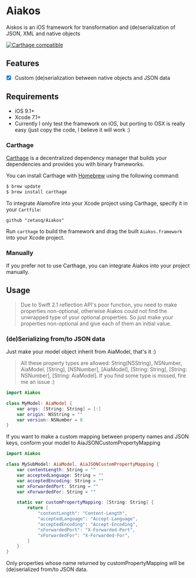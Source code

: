# Aiakos
Aiskos is an iOS framework for transformation and (de)serialization of JSON, XML and native objects

[![Carthage compatible](https://img.shields.io/badge/Carthage-compatible-4BC51D.svg?style=flat)](https://github.com/Carthage/Carthage)

## Features

- [x] Custom (de)serialization between native objects and JSON data

## Requirements

- iOS 9.1+ 
- Xcode 7.1+
- Currently I only test the framework on iOS, but porting to OSX is really easy (just copy the code, I believe it will work :)

### Carthage

[Carthage](https://github.com/Carthage/Carthage) is a decentralized dependency manager that builds your dependencies and provides you with binary frameworks.

You can install Carthage with [Homebrew](http://brew.sh/) using the following command:

```bash
$ brew update
$ brew install carthage
```

To integrate Alamofire into your Xcode project using Carthage, specify it in your `Cartfile`:

```ogdl
github "zetasq/Aiakos"
```

Run `carthage` to build the framework and drag the built `Aiakos.framework` into your Xcode project.

### Manually

If you prefer not to use Carthage, you can integrate Aiakos into your project manually.

## Usage
> Due to Swift 2.1 reflection API's poor function, you need to make properties non-optional, otherwise Aiakos could not find the unwrapped type of your optional properties. So just make your properties non-optional and give each of them an initial value.

### (de)Serializing from/to JSON data

Just make your model object inherit from AiaModel, that's it :)
> All these property types are allowed: String(NSString), NSNumber, AiaModel, [String], [NSNumber], [AiaModel], [String: String], [String: NSNumber], [String: AiaModel]. If you find some type is missed, fire me an issue :)

```swift
import Aiakos

class MyModel: AiaModel {
    var args: [String: String] = [:]
    var origin: NSString = ""
    var version: NSNumber = 0
}
```
If you want to make a custom mapping between property names and JSON keys, conform your model to AiaJSONCustomPropertyMapping
```swift
import Aiakos

class MySubModel: AiaModel, AiaJSONCustomPropertyMapping {
    var contentLength: String = ""
    var acceptedLanguage: String = ""
    var acceptedEncoding: String = ""
    var xForwardedPort: String = ""
    var xForwardedFor: String = ""

    static var customPropertyMapping: [String: String] {
        return [
            "contentLength": "Content-Length",
            "acceptedLanguage": "Accept-Language",
            "acceptedEncoding": "Accept-Encoding",
            "xForwardedPort": "X-Forwarded-Port",
            "xForwardedFor": "X-Forwarded-For",
        ]
    }
}
```
Only properties whose name returned by customPropertyMapping will be (de)serialized from/to JSON data.
